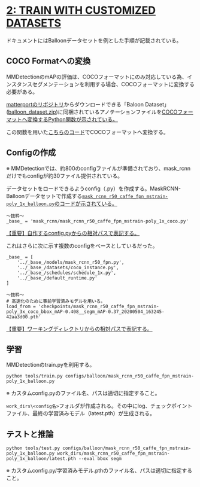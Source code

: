 # [2: TRAIN WITH CUSTOMIZED DATASETS](https://mmdetection.readthedocs.io/en/latest/2_new_data_model.html#train-with-customized-datasets)

ドキュメントにはBalloonデータセットを例とした手順が記載されている。

## COCO Formatへの変換

MMDetectionのmAPの評価は、COCOフォーマットにのみ対応している為、インスタンスセグメンテーションを利用する場合、COCOフォーマットに変換する必要がある。

[matterportのリポジトリ](https://github.com/matterport/Mask_RCNN/releases)からダウンロードできる「Baloon Dataset」([balloon_dataset.zip](https://github.com/matterport/Mask_RCNN/releases/download/v2.1/balloon_dataset.zip))に同梱されているアノテーションファイルを[COCOフォーマットへ変換するPython関数が示されている。](https://mmdetection.readthedocs.io/en/latest/2_new_data_model.html#prepare-the-customized-dataset)

この関数を用いた[こちらのコード](./code/fusen/annot2coco.py)でCOCOフォーマットへ変換する。

## Configの作成

※ MMDetectionでは、約800のconfigファイルが準備されており、mask_rcnnだけでもconfigが約30ファイル提供されている。

データセットをロードできるようconfig（.py）を作成する。MaskRCNN-Balloonデータセットで作成する[`mask_rcnn_r50_caffe_fpn_mstrain-poly_1x_balloon.py`のコードが示されている。](https://mmdetection.readthedocs.io/en/latest/2_new_data_model.html#prepare-a-config)

```
～抜粋～
_base_ = 'mask_rcnn/mask_rcnn_r50_caffe_fpn_mstrain-poly_1x_coco.py'
```
<ins>【重要】自作するconfig.pyからの相対パスで表記する。</ins>

これはさらに次に示す複数のconfigをベースとしているだった。
```
_base_ = [
    '../_base_/models/mask_rcnn_r50_fpn.py',
    '../_base_/datasets/coco_instance.py',
    '../_base_/schedules/schedule_1x.py',
    '../_base_/default_runtime.py'
]
```

```
～抜粋～
# 高速化のために事前学習済みモデルを用いる。
load_from = 'checkpoints/mask_rcnn_r50_caffe_fpn_mstrain-poly_3x_coco_bbox_mAP-0.408__segm_mAP-0.37_20200504_163245-42aa3d00.pth'
```
<ins>【重要】ワーキングディレクトリからの相対パスで表記する。</ins>

## 学習

MMDetectionのtrain.pyを利用する。
```
python tools/train.py configs/balloon/mask_rcnn_r50_caffe_fpn_mstrain-poly_1x_balloon.py
```
※ カスタムconfig.pyのファイル名、パスは適切に指定すること。

`work_dirs\<config名>`フォルダが作成される。その中にlog、チェックポイントファイル、最終の学習済みモデル（latest.pth）が生成される。

## テストと推論

```
python tools/test.py configs/balloon/mask_rcnn_r50_caffe_fpn_mstrain-poly_1x_balloon.py work_dirs/mask_rcnn_r50_caffe_fpn_mstrain-poly_1x_balloon/latest.pth --eval bbox segm
```
※ カスタムconfig.py/学習済みモデル.pthのファイル名、パスは適切に指定すること。
